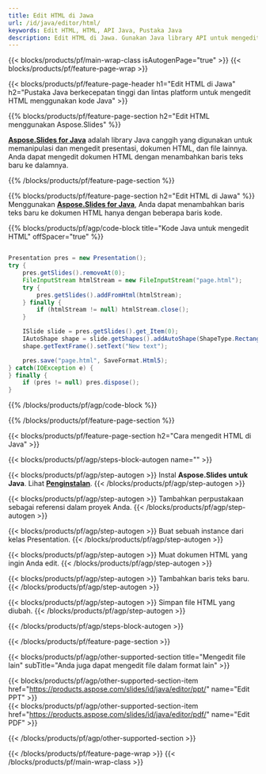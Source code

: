 ```yaml
---
title: Edit HTML di Jawa
url: /id/java/editor/html/
keywords: Edit HTML, HTML, API Java, Pustaka Java
description: Edit HTML di Jawa. Gunakan Java library API untuk mengedit file HTML
---
```


{{< blocks/products/pf/main-wrap-class isAutogenPage="true" >}}
{{< blocks/products/pf/feature-page-wrap >}}

{{< blocks/products/pf/feature-page-header h1="Edit HTML di Jawa" h2="Pustaka Java berkecepatan tinggi dan lintas platform untuk mengedit HTML menggunakan kode Java" >}}

{{% blocks/products/pf/feature-page-section h2="Edit HTML menggunakan Aspose.Slides" %}}

[**Aspose.Slides for Java**](https://products.aspose.com/slides/id/java/) adalah library Java canggih yang digunakan untuk memanipulasi dan mengedit presentasi, dokumen HTML, dan file lainnya. Anda dapat mengedit dokumen HTML dengan menambahkan baris teks baru ke dalamnya. 

{{% /blocks/products/pf/feature-page-section %}}




{{% blocks/products/pf/feature-page-section  h2="Edit HTML di Jawa" %}}
Menggunakan [**Aspose.Slides for Java**](https://products.aspose.com/slides/id/java/), Anda dapat menambahkan baris teks baru ke dokumen HTML hanya dengan beberapa baris kode.

{{% blocks/products/pf/agp/code-block title="Kode Java untuk mengedit HTML" offSpacer="true" %}}
```java

Presentation pres = new Presentation();
try {
    pres.getSlides().removeAt(0);
    FileInputStream htmlStream = new FileInputStream("page.html");
    try {
        pres.getSlides().addFromHtml(htmlStream);
    } finally {
        if (htmlStream != null) htmlStream.close();
    }

    ISlide slide = pres.getSlides().get_Item(0);
    IAutoShape shape = slide.getShapes().addAutoShape(ShapeType.Rectangle, 10, 10, 100, 50);
    shape.getTextFrame().setText("New text");

    pres.save("page.html", SaveFormat.Html5);
} catch(IOException e) {
} finally {
    if (pres != null) pres.dispose();
}
```
{{% /blocks/products/pf/agp/code-block %}}

{{% /blocks/products/pf/feature-page-section %}}




{{< blocks/products/pf/feature-page-section  h2="Cara mengedit HTML di Java" >}}


{{< blocks/products/pf/agp/steps-block-autogen name="" >}}


{{< blocks/products/pf/agp/step-autogen >}}
Instal **Aspose.Slides untuk Java**. Lihat [**Penginstalan**](https://docs.aspose.com/slides/java/installation/).
{{< /blocks/products/pf/agp/step-autogen >}}

{{< blocks/products/pf/agp/step-autogen >}}
Tambahkan perpustakaan sebagai referensi dalam proyek Anda.
{{< /blocks/products/pf/agp/step-autogen >}}

{{< blocks/products/pf/agp/step-autogen >}}
Buat sebuah instance dari kelas Presentation.
{{< /blocks/products/pf/agp/step-autogen >}}

{{< blocks/products/pf/agp/step-autogen >}}
Muat dokumen HTML yang ingin Anda edit.
{{< /blocks/products/pf/agp/step-autogen >}}

{{< blocks/products/pf/agp/step-autogen >}}
Tambahkan baris teks baru.
{{< /blocks/products/pf/agp/step-autogen >}}

{{< blocks/products/pf/agp/step-autogen >}}
Simpan file HTML yang diubah.
{{< /blocks/products/pf/agp/step-autogen >}}


{{< /blocks/products/pf/agp/steps-block-autogen >}}


{{< /blocks/products/pf/feature-page-section >}}




{{< blocks/products/pf/agp/other-supported-section title="Mengedit file lain" subTitle="Anda juga dapat mengedit file dalam format lain" >}}

{{< blocks/products/pf/agp/other-supported-section-item href="https://products.aspose.com/slides/id/java/editor/ppt/" name="Edit PPT" >}}    
{{< blocks/products/pf/agp/other-supported-section-item href="https://products.aspose.com/slides/id/java/editor/pdf/" name="Edit PDF" >}}  



{{< /blocks/products/pf/agp/other-supported-section >}}

{{< /blocks/products/pf/feature-page-wrap >}}
{{< /blocks/products/pf/main-wrap-class >}}